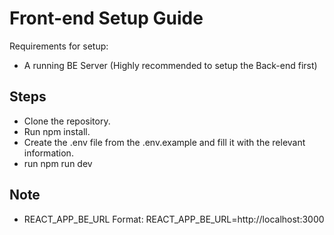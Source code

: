 # Front-end Setup Guide

Requirements for setup:
- A running BE Server (Highly recommended to setup the Back-end first)


## Steps

- Clone the repository.
- Run npm install.
- Create the .env file from the .env.example and fill it with the relevant information.
- run npm run dev

## Note

- REACT_APP_BE_URL Format: REACT_APP_BE_URL=http://localhost:3000